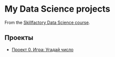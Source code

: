 # My Data Science projects
From the [Skillfactory Data Science course](https://skillfactory.ru/data-scientist-pro-mgu).

## Проекты

* [Проект 0. Игра: Угадай число](https://github.com/LevFomichev/sf_data_science/tree/main/project_0)